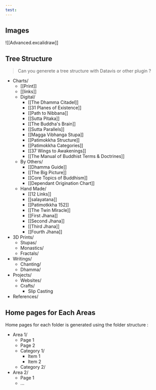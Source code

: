 ```yaml
---
test:
---
```


## Images

![[Advanced.excalidraw]]
## Tree Structure

> Can you generete a tree structure with Datavis or other plugin ?

- Charts/
	- [[Print]]
	- [[links]]
	- Digital/
		- [[The Dhamma Citadel]]
		- [[31 Planes of Existence]]
		- [[Path to Nibbana]]
		- [[Sutta Pitaka]]
		- [[The Buddha's Brain]]
		- [[Sutta Parallels]]
		- [[Magga Vibhanga Stupa]]
		- [[Patimokkha Structure]]
		- [[Patimokkha Categories]]
		- [[37 Wings to Awakenings]]
		- [[The Manual of Buddhist Terms & Doctrines]]
	- By Others/
		- [[Dhamma Guide]]
		- [[The Big Picture]]
		- [[Core Topics of Buddhism]]
		- [[Dependant Origination Chart]]
	- Hand Made/
		- [[12 Links]]
		- [[salayatana]]
		- [[Patimotkkha 152]]
		- [[The Twin Miracle]]
		- [[First Jhana]]
		- [[Second Jhana]]
		- [[Third Jhana]]
		- [[Fourth Jhana]]
- 3D Prints/
	- Stupas/
	- Monastics/
	- Fractals/
- Writings/
	- Chanting/
	- Dhamma/
- Projects/
	- Websites/
	- Crafts/
		- Slip Casting
- References/

## Home pages for Each Areas

Home pages for each folder is generated using the folder structure :

- Area 1/
	- Page 1
	- Page 2
	- Category 1/
		- Item 1
		- Item 2
	- Category 2/
- Area 2/
	- Page 1
	- ...